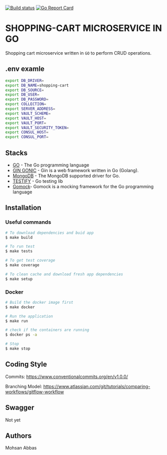 [![Build status](https://github.com/mohsanabbas/cart-microservice/actions/workflows/go.yml/badge.svg?branch=release&event=push)](https://github.com/mohsanabbas/cart-microservice/actions/workflows/go.yml)
[![Go Report Card](https://goreportcard.com/badge/github.com/mohsanabbas/cart-microservice)](https://goreportcard.com/report/github.com/mohsanabbas/cart-microservice)

# SHOPPING-CART MICROSERVICE IN GO

Shopping cart microservice written in `GO` to perform CRUD operations.

## .env examle

```bash
export DB_DRIVER=
export DB_NAME=shopping-cart
export DB_SOURCE=
export DB_USER=
export DB_PASSWORD=
export COLLECTION=
export SERVER_ADDRESS=
export VAULT_SCHEME=
export VAULT_HOST=
export VAULT_PORT=
export VAULT_SECURITY_TOKEN=
export CONSUL_HOST=
export CONSUL_PORT=
```

## Stacks

- [GO](https://golang.org/) - The Go programming language
- [GIN GONIC](https://github.com/gin-gonic/gin) - Gin is a web framework written in Go (Golang).
- [MongoDB](https://github.com/mongodb/mongo-go-driver) - The MongoDB supported driver for Go.
- [TESTIFY](https://github.com/stretchr/testify) - Go testing lib
- [Gomock](https://github.com/golang/mock)- Gomock is a mocking framework for the Go programming language

## Installation

### Useful commands

```bash
# To download dependencies and buid app
$ make build
```

```bash
# To run test
$ make tests
```

```bash
# To get test coverage
$ make coverage
```

```bash
# To clean cache and download fresh app dependencies
$ make setup
```

### Docker

```bash
# Build the docker image first
$ make docker

# Run the application
$ make run

# check if the containers are running
$ docker ps -a

# Stop
$ make stop
```

## Coding Style

Commits: <https://www.conventionalcommits.org/en/v1.0.0/>

Branching Model: <https://www.atlassian.com/git/tutorials/comparing-workflows/gitflow-workflow>

## Swagger

Not yet

## Authors

Mohsan Abbas
